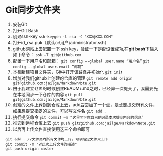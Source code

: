 
# Git同步文件夹

1. 安装Git
2. 打开Git Bash
3. 创建ssh-key
`ssh-keygen -t rsa -C "XXX@XXX.COM"`
4. 打开id_rsa.pub（默认c:\用户\administrator\.ssh）
5. github网站上去配置一下 ssh key，验证一下是否设置成功,在**git bash**下输入如下命令：
`ssh –T git@github.com`
6. 配置一下用户名和邮箱：
`git config –-global user.name “用户名”`
`git config –-global user.email “邮箱”`
7. 本机新建项目文件夹，Git中打开该路径并初始化
`git init`
8. 增加对我们github上创建的仓库的管理
`git remote add origin git@github.com:jailge/MarkdownNote.git`
9. 由于我建立仓库的时候创建README.md之时，已经算一次提交了，我需要先在本地同步一下仓库的内容
`git pull git@github.com:jailge/MarkdownNote.git`
10. 创建的文件上传到到仓库上去，add后面加了一个点，是想要提交所有文件，如果想提交指定的文件，可以写文件名
`git add .`
11. 执行提交命令
`git commit –m “这里写下你自己的记录本次提交内容的信息”`
12. 推送到远程仓库上去
`git push git@github.com:jailge/MarkdownNote.git`
13. 以后再上传文件直接使用这三个命令即可
```
git add . //文件夹内所有文件均上传，可以指定文件来上传
git commit -m "对此次上传文件的描述"
git push origin master
```

